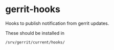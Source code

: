 # gerrit-hooks
Hooks to publish notification from gerrit updates.

These should be installed in

    /srv/gerrit/current/hooks/
